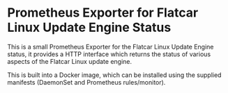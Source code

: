 # Prometheus Exporter for Flatcar Linux Update Engine Status

This is a small Prometheus Exporter for the Flatcar Linux Update Engine status,
it provides a HTTP interface which returns the status of various aspects of the
Flatcar Linux update engine.

This is built into a Docker image, which can be installed using the supplied
manifests (DaemonSet and Prometheus rules/monitor).
